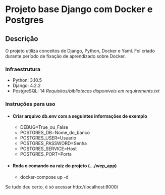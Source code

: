 # Projeto base Django com Docker e Postgres

## Descrição
O projeto utiliza conceitos de Django, Python, Docker e Yaml. Foi criado durante período de fixação de
aprendizado sobre Docker.

### Infraestrutura
  - Python: 3.10.5 
  - Django: 4.2.2 
  - PostgreSQL: 14
_Requisitos/bibliotecas disponíveis em requirements.txt_

### Instruções para uso
  - #### Criar arquivo db.env com a seguintes informações de exemplo
      - DEBUG=True_ou_False
      - POSTGRES_DB=Nome_do_banco
      - POSTGRES_USER=Usuario
      - POSTGRES_PASSWORD=Senha
      - POSTGRES_SERVICE=Host
      - POSTGRES_PORT=Porta
    
  - #### Roda o comando na raiz do projeto (.../wep_app)
    - docker-compose up -d
  
  Se tudo deu certo, é só acessar http://localhost:8000/